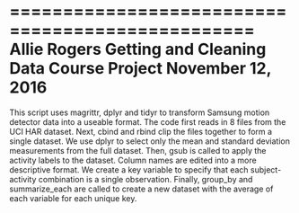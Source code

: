 =================================================
Allie Rogers
Getting and Cleaning Data Course Project
November 12, 2016
=================================================

This script uses magrittr, dplyr and tidyr to transform Samsung motion detector
data into a useable format. The code first reads in 8 files from the UCI HAR 
dataset. Next, cbind and rbind clip the files together to form a single
dataset. We use dplyr to select only the mean and standard deviation
measurements from the full dataset. Then, gsub is called to apply
the activity labels to the dataset. Column names are edited into a more descriptive
format. We create a key variable to specify that each subject-activity combination
is a single observation. Finally, group_by and summarize_each are called to 
create a new dataset with the average of each variable for each unique key.